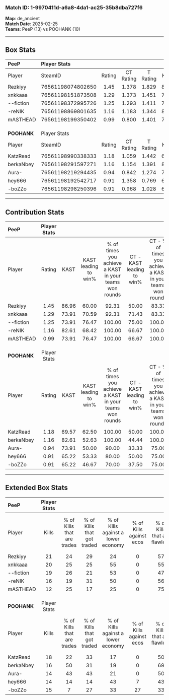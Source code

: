 ### Match ID: 1-9970411d-a6a8-4da1-ac25-35b8dba727f6  
**Map**: de_ancient  
**Match Date**: 2025-02-25  
**Teams**: PeeP (13) vs POOHANK (10)  

---  

## Box Stats  

| **PeeP**    | Player Stats      |        |           |          |       |      |       |         |        |      |     |
| :- | :- | :-: | :-: | :-: | :-: | :-: | :-: | :-: | :-: | :-: | :-: |
| Player      | SteamID           | Rating | CT Rating | T Rating | KAST  | ADR  | Kills | Assists | Deaths | K/D  | HS% |
| Rezkiyy     | 76561198074802650 |  1.45  |   1.378   |  1.829   | 86.96 | 98.8 |  21   |    9    |   17   | 1.24 | 42  |
| xnkkaaa     | 76561198151873508 |  1.29  |   1.373   |  1.451   | 73.91 | 90.4 |  20   |    5    |   16   | 1.25 | 60  |
| --fiction   | 76561198372995726 |  1.25  |   1.293   |  1.411   | 73.91 | 70.4 |  19   |    9    |   14   | 1.36 | 52  |
| -reNIK      | 76561198869801635 |  1.16  |   1.183   |  1.344   | 82.61 | 82.4 |  16   |    5    |   17   | 0.94 | 56  |
| mASTHEAD    | 76561198199350402 |  0.99  |   0.800   |  1.401   | 73.91 | 60.6 |  12   |   11    |   13   | 0.92 | 16  |
|             |                   |        |           |          |       |      |       |         |        |      |     |
|             |                   |        |           |          |       |      |       |         |        |      |     |
|             |                   |        |           |          |       |      |       |         |        |      |     |
| **POOHANK** | Player Stats      |        |           |          |       |      |       |         |        |      |     |
| Player      | SteamID           | Rating | CT Rating | T Rating | KAST  | ADR  | Kills | Assists | Deaths | K/D  | HS% |
| KatzRead    | 76561198990338333 |  1.18  |   1.059   |  1.442   | 69.57 | 86.0 |  18   |    7    |   16   | 1.13 | 61  |
| berkaNbey   | 76561198291597271 |  1.16  |   1.154   |  1.391   | 82.61 | 65.3 |  16   |    8    |   15   | 1.07 | 31  |
| Aura-       | 76561198219294435 |  0.94  |   0.842   |  1.274   | 73.91 | 66.6 |  14   |    9    |   19   | 0.74 | 57  |
| hey666      | 76561198192542717 |  0.91  |   1.358   |  0.769   | 65.22 | 77.5 |  14   |    3    |   18   | 0.78 | 28  |
| -boZZo      | 76561198298250396 |  0.91  |   0.968   |  1.028   | 65.22 | 77.1 |  15   |    5    |   20   | 0.75 | 60  |
---  

## Contribution Stats  

| **PeeP**    | Player Stats |       |                      |                                                        |                           |                                                             |                          |                                                            |
| :- | :-: | :-: | :-: | :-: | :-: | :-: | :-: | :-: |
| Player      |    Rating    | KAST  | KAST leading to win% | % of times you achieve a KAST in your teams won rounds | CT - KAST leading to win% | CT - % of times you achieve a KAST in your teams won rounds | T - KAST leading to win% | T - % of times you achieve a KAST in your teams won rounds |
| Rezkiyy     |     1.45     | 86.96 |        60.00         |                         92.31                          |           50.00           |                            83.33                            |          70.00           |                           100.00                           |
| xnkkaaa     |     1.29     | 73.91 |        70.59         |                         92.31                          |           71.43           |                            83.33                            |          70.00           |                           100.00                           |
| --fiction   |     1.25     | 73.91 |        76.47         |                         100.00                         |           75.00           |                           100.00                            |          77.78           |                           100.00                           |
| -reNIK      |     1.16     | 82.61 |        68.42         |                         100.00                         |           66.67           |                           100.00                            |          70.00           |                           100.00                           |
| mASTHEAD    |     0.99     | 73.91 |        76.47         |                         100.00                         |           66.67           |                           100.00                            |          87.50           |                           100.00                           |
|             |              |       |                      |                                                        |                           |                                                             |                          |                                                            |
|             |              |       |                      |                                                        |                           |                                                             |                          |                                                            |
|             |              |       |                      |                                                        |                           |                                                             |                          |                                                            |
| **POOHANK** | Player Stats |       |                      |                                                        |                           |                                                             |                          |                                                            |
| Player      |    Rating    | KAST  | KAST leading to win% | % of times you achieve a KAST in your teams won rounds | CT - KAST leading to win% | CT - % of times you achieve a KAST in your teams won rounds | T - KAST leading to win% | T - % of times you achieve a KAST in your teams won rounds |
| KatzRead    |     1.18     | 69.57 |        62.50         |                         100.00                         |           50.00           |                           100.00                            |          75.00           |                           100.00                           |
| berkaNbey   |     1.16     | 82.61 |        52.63         |                         100.00                         |           44.44           |                           100.00                            |          60.00           |                           100.00                           |
| Aura-       |     0.94     | 73.91 |        50.00         |                         90.00                          |           33.33           |                            75.00                            |          66.67           |                           100.00                           |
| hey666      |     0.91     | 65.22 |        53.33         |                         80.00                          |           50.00           |                            75.00                            |          55.56           |                           83.33                            |
| -boZZo      |     0.91     | 65.22 |        46.67         |                         70.00                          |           37.50           |                            75.00                            |          57.14           |                           66.67                            |
---  

## Extended Box Stats  

| **PeeP**    | Player Stats |                            |                            |                                    |                         |                              |                                 |        |                             |                                     |                          |                               |                            |
| :- | :-: | :-: | :-: | :-: | :-: | :-: | :-: | :-: | :-: | :-: | :-: | :-: | :-: |
| Player      |    Kills     | % of Kills that are trades | % of Kills that got traded | % of Kills against a lower economy | % of Kills against ecos | % of Kills that are flawless | % of Kills that are close duels | Deaths | % of Deaths that get traded | % of Deaths against a lower economy | % of Deaths against ecos | % of Deaths that are flawless | % of Deaths that are close |
| Rezkiyy     |      21      |             24             |             29             |                 24                 |            0            |              57              |               10                |   17   |             35              |                 29                  |            0             |              47               |             0              |
| xnkkaaa     |      20      |             25             |             25             |                 55                 |            0            |              55              |                0                |   16   |             31              |                 13                  |            0             |              50               |             19             |
| --fiction   |      19      |             26             |             21             |                 53                 |            0            |              47              |                0                |   14   |             29              |                  7                  |            0             |              64               |             0              |
| -reNIK      |      16      |             19             |             31             |                 50                 |            0            |              56              |               13                |   17   |             24              |                 24                  |            0             |              41               |             18             |
| mASTHEAD    |      12      |             25             |             17             |                 25                 |            0            |              75              |                0                |   13   |             31              |                 23                  |            0             |              46               |             15             |
|             |              |                            |                            |                                    |                         |                              |                                 |        |                             |                                     |                          |                               |                            |
|             |              |                            |                            |                                    |                         |                              |                                 |        |                             |                                     |                          |                               |                            |
|             |              |                            |                            |                                    |                         |                              |                                 |        |                             |                                     |                          |                               |                            |
| **POOHANK** | Player Stats |                            |                            |                                    |                         |                              |                                 |        |                             |                                     |                          |                               |                            |
| Player      |    Kills     | % of Kills that are trades | % of Kills that got traded | % of Kills against a lower economy | % of Kills against ecos | % of Kills that are flawless | % of Kills that are close duels | Deaths | % of Deaths that get traded | % of Deaths against a lower economy | % of Deaths against ecos | % of Deaths that are flawless | % of Deaths that are close |
| KatzRead    |      18      |             22             |             33             |                 17                 |            0            |              50              |               17                |   16   |             19              |                  0                  |            0             |              63               |             0              |
| berkaNbey   |      16      |             50             |             31             |                 19                 |            0            |              69              |                6                |   15   |             33              |                  7                  |            7             |              40               |             0              |
| Aura-       |      14      |             43             |             43             |                 21                 |            0            |              50              |                7                |   19   |             21              |                 11                  |            0             |              53               |             11             |
| hey666      |      14      |             14             |             14             |                 43                 |            7            |              43              |               21                |   18   |             33              |                 11                  |            0             |              56               |             6              |
| -boZZo      |      15      |             7              |             27             |                 33                 |           27            |              33              |                0                |   20   |             20              |                 15                  |            5             |              70               |             5              |
